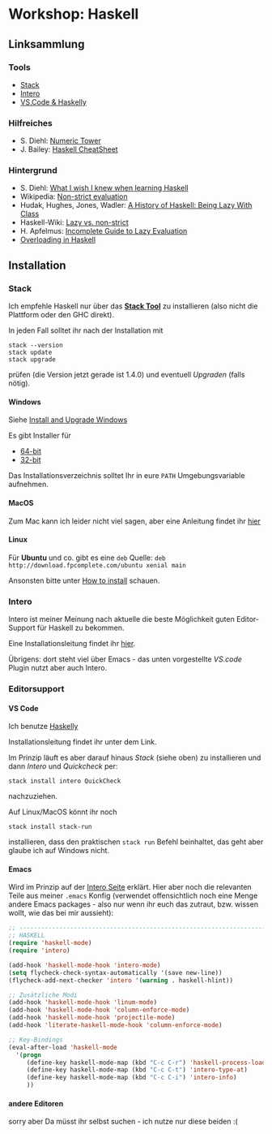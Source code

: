 # Workshop: Haskell

## Linksammlung

### Tools
- [Stack](https://docs.haskellstack.org/en/stable/README/)
- [Intero](https://haskell-lang.org/intero)
- [VS.Code & Haskelly](https://github.com/haskelly-dev/Haskelly)


### Hilfreiches
- S. Diehl: [Numeric Tower](http://dev.stephendiehl.com/hask/#numeric-tower)
- J. Bailey: [Haskell CheatSheet](http://blog.codeslower.com/static/CheatSheet.pdf)

### Hintergrund
- S. Diehl: [What I wish I knew when learning Haskell](http://dev.stephendiehl.com/hask/)
- Wikipedia: [Non-strict evaluation](https://en.wikipedia.org/wiki/Evaluation_strategy#Non-strict_evaluation)
- Hudak, Hughes, Jones, Wadler: [A History of Haskell: Being Lazy With Class](http://haskell.cs.yale.edu/wp-content/uploads/2011/02/history.pdf)
- Haskell-Wiki: [Lazy vs. non-strict](https://wiki.haskell.org/Lazy_vs._non-strict)
- H. Apfelmus:  [Incomplete Guide to Lazy Evaluation](https://hackhands.com/guide-lazy-evaluation-haskell/)
- [Overloading in Haskell](http://www.cse.chalmers.se/edu/year/2016/course/TDA452_Functional_Programming/lectures/OverloadingAndTypeClasses.html)

## Installation

### Stack
Ich empfehle Haskell nur über das [**Stack Tool**](https://docs.haskellstack.org/en/stable/README/) zu installieren
(also nicht die Plattform oder den GHC direkt).

In jeden Fall solltet ihr nach der Installation mit

```
stack --version
stack update
stack upgrade
```

prüfen (die Version jetzt gerade ist 1.4.0) und eventuell *Upgraden*
(falls nötig).

#### Windows
Siehe [Install and Upgrade Windows](https://docs.haskellstack.org/en/stable/install_and_upgrade/#windows)

Es gibt Installer für

- [64-bit](https://www.stackage.org/stack/windows-x86_64)
- [32-bit](https://www.stackage.org/stack/windows-i386)

Das Installationsverzeichnis solltet Ihr in eure `PATH` Umgebungsvariable 
aufnehmen.

#### MacOS
Zum Mac kann ich leider nicht viel sagen, aber eine
Anleitung findet ihr [hier](https://docs.haskellstack.org/en/stable/install_and_upgrade/#macos)

#### Linux
Für **Ubuntu** und co. gibt es eine `deb` Quelle: `deb http://download.fpcomplete.com/ubuntu xenial main`

Ansonsten bitte unter [How to install](https://docs.haskellstack.org/en/stable/README/#how-to-install)
schauen.

### Intero
Intero ist meiner Meinung nach aktuelle die beste Möglichkeit guten
Editor-Support für Haskell zu bekommen.

Eine Installationsleitung findet ihr [hier](https://haskell-lang.org/intero).

Übrigens: dort steht viel über Emacs - das unten vorgestellte *VS.code* Plugin
nutzt aber auch Intero.

### Editorsupport

#### VS Code
Ich benutze [Haskelly](https://marketplace.visualstudio.com/items?itemName=UCL.haskelly)

Installationsleitung findet ihr unter dem Link.

Im Prinzip läuft es aber darauf hinaus *Stack* (siehe oben) zu installieren
und dann *Intero* und *Quickcheck* per:

    stack install intero QuickCheck

nachzuziehen.

Auf Linux/MacOS könnt ihr noch

    stack install stack-run
    
installieren, dass den praktischen `stack run` Befehl beinhaltet,
das geht aber glaube ich auf Windows nicht.


#### Emacs
Wird im Prinzip auf der [Intero Seite](https://haskell-lang.org/intero) erklärt.
Hier aber noch die relevanten Teile aus meiner `.emacs` Konfig (verwendet 
offensichtlich noch eine Menge andere Emacs packages - also nur wenn ihr euch
das zutraut, bzw. wissen wollt, wie das bei mir aussieht):

```commonlisp
;; ----------------------------------------------------------------------
;; HASKELL
(require 'haskell-mode)
(require 'intero)

(add-hook 'haskell-mode-hook 'intero-mode)
(setq flycheck-check-syntax-automatically '(save new-line))
(flycheck-add-next-checker 'intero '(warning . haskell-hlint))

;; Zusätzliche Modi
(add-hook 'haskell-mode-hook 'linum-mode)
(add-hook 'haskell-mode-hook 'column-enforce-mode)
(add-hook 'haskell-mode-hook 'projectile-mode)
(add-hook 'literate-haskell-mode-hook 'column-enforce-mode)

;; Key-Bindings
(eval-after-load 'haskell-mode
  '(progn
     (define-key haskell-mode-map (kbd "C-c C-r") 'haskell-process-load-file)
     (define-key haskell-mode-map (kbd "C-c C-t") 'intero-type-at)
     (define-key haskell-mode-map (kbd "C-c C-i") 'intero-info)
     ))
```

#### andere Editoren
sorry aber Da müsst ihr selbst suchen - ich nutze nur diese beiden :(
